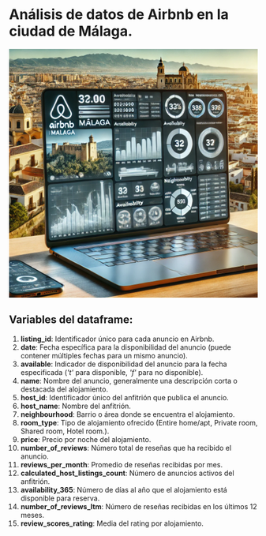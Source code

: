 # Análisis de datos de Airbnb en la ciudad de Málaga.

![Portada del Proyecto](./Airbnb_malaga.png)

## Variables del dataframe:

1. **listing_id**: Identificador único para cada anuncio en Airbnb.
2. **date**: Fecha específica para la disponibilidad del anuncio (puede contener múltiples fechas para un mismo anuncio).
3. **available**: Indicador de disponibilidad del anuncio para la fecha especificada (*'t'* para disponible, *'f'* para no disponible).
4. **name**: Nombre del anuncio, generalmente una descripción corta o destacada del alojamiento.
5. **host_id**: Identificador único del anfitrión que publica el anuncio.
6. **host_name**: Nombre del anfitrión.
7. **neighbourhood**: Barrio o área donde se encuentra el alojamiento.
8. **room_type**: Tipo de alojamiento ofrecido (Entire home/apt, Private room, Shared room, Hotel room.).
9. **price**: Precio por noche del alojamiento.
10. **number_of_reviews**: Número total de reseñas que ha recibido el anuncio.
11. **reviews_per_month**: Promedio de reseñas recibidas por mes.
12. **calculated_host_listings_count**: Número de anuncios activos del anfitrión.
13. **availability_365**: Número de días al año que el alojamiento está disponible para reserva.
14. **number_of_reviews_ltm**: Número de reseñas recibidas en los últimos 12 meses.
15. **review_scores_rating**: Media del rating por alojamiento.

